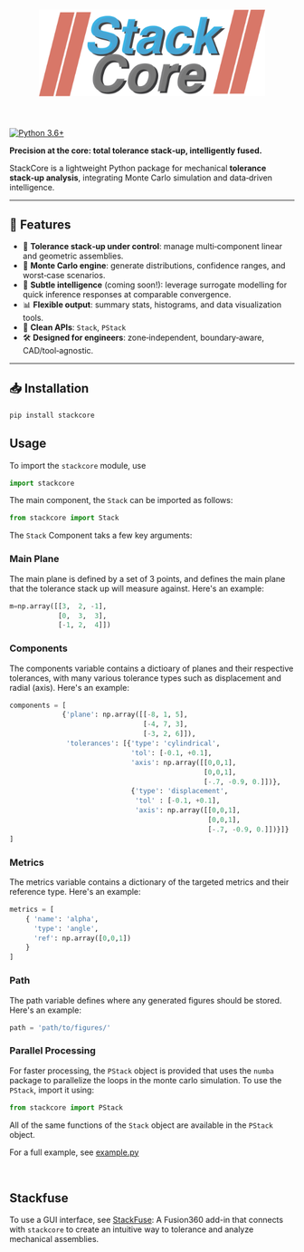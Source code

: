 <h1 align="center">
<img src="./res/logo2.png" width="400">
</h1><br>

[![Python
3.6+](https://img.shields.io/badge/python-3.9-blue.svg)](https://www.python.org/downloads/release/python-360/)


**Precision at the core: total tolerance stack‑up, intelligently fused.**

StackCore is a lightweight Python package for mechanical **tolerance stack‑up analysis**, integrating Monte Carlo simulation and data‑driven intelligence.

---

## 🚀 Features

- 🧮 **Tolerance stack‑up under control**: manage multi‑component linear and geometric assemblies.
- 🔁 **Monte Carlo engine**: generate distributions, confidence ranges, and worst‑case scenarios.
- 🧠 **Subtle intelligence** (coming soon!): leverage surrogate modelling for quick inference responses at comparable convergence.
- 📊 **Flexible output**: summary stats, histograms, and data visualization tools.
- 🔌 **Clean APIs**: `Stack`, `PStack`
- 🛠️ **Designed for engineers**: zone‑independent, boundary‑aware, CAD/tool‑agnostic.

---

## 📥 Installation

```bash
pip install stackcore
```

## Usage
To import the ```stackcore``` module, use
```python
import stackcore
```

The main component, the ```Stack``` can be imported as follows:
```python
from stackcore import Stack
```

The ```Stack``` Component taks a few key arguments:
### Main Plane
The main plane is defined by a set of 3 points, and defines the main plane that the tolerance stack up will measure against. Here's an example:
```python
m=np.array([[3,  2, -1],
            [0,  3,  3],
            [-1, 2,  4]])
```
### Components
The components variable contains a dictioary of planes and their respective tolerances, with many various tolerance types such as displacement and radial (axis).
Here's an example:
```python
components = [
             {'plane': np.array([[-8, 1, 5],
                                 [-4, 7, 3],
                                 [-3, 2, 6]]),
              'tolerances': [{'type': 'cylindrical',
                              'tol': [-0.1, +0.1],
                              'axis': np.array([[0,0,1], 
                                                [0,0,1],
                                                [-.7, -0.9, 0.]])},
                              {'type': 'displacement',
                               'tol' : [-0.1, +0.1],
                               'axis': np.array([[0,0,1], 
                                                 [0,0,1],
                                                 [-.7, -0.9, 0.]])}]}
]
```
### Metrics
The metrics variable contains a dictionary of the targeted metrics and their reference type. Here's an example:
```python
metrics = [
    { 'name': 'alpha',
      'type': 'angle', 
      'ref': np.array([0,0,1])
    }
]
```
### Path
The path variable defines where any generated figures should be stored. Here's an example:
```python
path = 'path/to/figures/'
```

### Parallel Processing
For faster processing, the ```PStack``` object is provided that uses the ```numba``` package to parallelize the loops in the monte carlo simulation. To use the ```PStack```, import it using:
```python
from stackcore import PStack
```
All of the same functions of the ```Stack``` object are available in the ```PStack``` object.

For a full example, see [example.py](example.py)

<br>

## Stackfuse
To use a GUI interface, see [StackFuse](https://github.com/astarryknight/stackfuse/tree/main?tab=readme-ov-file): A Fusion360 add-in that connects with ```stackcore``` to create an intuitive way to tolerance and analyze mechanical assemblies.